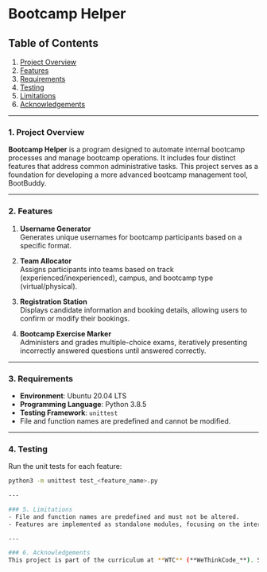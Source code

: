# Bootcamp Helper

## Table of Contents
1. [Project Overview](#project-overview)
2. [Features](#features)
3. [Requirements](#requirements)
4. [Testing](#testing)
5. [Limitations](#limitations)
6. [Acknowledgements](#acknowledgements)

---

### 1. Project Overview
**Bootcamp Helper** is a program designed to automate internal bootcamp processes and manage bootcamp operations. It includes four distinct features that address common administrative tasks. This project serves as a foundation for developing a more advanced bootcamp management tool, BootBuddy.

---

### 2. Features
1. **Username Generator**  
   Generates unique usernames for bootcamp participants based on a specific format.

2. **Team Allocator**  
   Assigns participants into teams based on track (experienced/inexperienced), campus, and bootcamp type (virtual/physical).

3. **Registration Station**  
   Displays candidate information and booking details, allowing users to confirm or modify their bookings.

4. **Bootcamp Exercise Marker**  
   Administers and grades multiple-choice exams, iteratively presenting incorrectly answered questions until answered correctly.

---

### 3. Requirements
- **Environment**: Ubuntu 20.04 LTS  
- **Programming Language**: Python 3.8.5  
- **Testing Framework**: `unittest`  
- File and function names are predefined and cannot be modified.  

---

### 4. Testing
Run the unit tests for each feature:  
```bash
python3 -m unittest test_<feature_name>.py

---

### 5. Limitations
- File and function names are predefined and must not be altered.
- Features are implemented as standalone modules, focusing on the internal processes for bootcamp management.

---

### 6. Acknowledgements
This project is part of the curriculum at **WTC** (**WeThinkCode_**). Special thanks to mentors and peers for their guidance and support.
